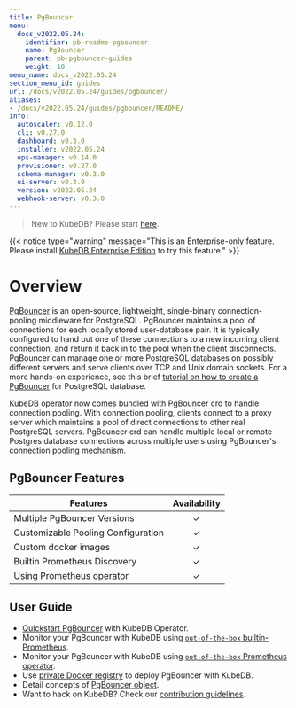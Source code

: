 ```yaml
---
title: PgBouncer
menu:
  docs_v2022.05.24:
    identifier: pb-readme-pgbouncer
    name: PgBouncer
    parent: pb-pgbouncer-guides
    weight: 10
menu_name: docs_v2022.05.24
section_menu_id: guides
url: /docs/v2022.05.24/guides/pgbouncer/
aliases:
- /docs/v2022.05.24/guides/pgbouncer/README/
info:
  autoscaler: v0.12.0
  cli: v0.27.0
  dashboard: v0.3.0
  installer: v2022.05.24
  ops-manager: v0.14.0
  provisioner: v0.27.0
  schema-manager: v0.3.0
  ui-server: v0.3.0
  version: v2022.05.24
  webhook-server: v0.3.0
---
```


> New to KubeDB? Please start [here](/docs/v2022.05.24/README).

{{< notice type="warning" message="This is an Enterprise-only feature. Please install [KubeDB Enterprise Edition](/docs/v2022.05.24/setup/install/enterprise) to try this feature." >}}

# Overview

[PgBouncer](https://pgbouncer.github.io/) is an open-source, lightweight, single-binary connection-pooling middleware for PostgreSQL. PgBouncer maintains a pool of connections for each locally stored user-database pair. It is typically configured to hand out one of these connections to a new incoming client connection, and return it back in to the pool when the client disconnects. PgBouncer can manage one or more PostgreSQL databases on possibly different servers and serve clients over TCP and Unix domain sockets. For a more hands-on experience, see this brief [tutorial on how to create a PgBouncer](https://pgdash.io/blog/pgbouncer-connection-pool.html) for PostgreSQL database.

KubeDB operator now comes bundled with PgBouncer crd to handle connection pooling. With connection pooling, clients connect to a proxy server which maintains a pool of direct connections to other real PostgreSQL servers. PgBouncer crd can handle multiple local or remote Postgres database connections across multiple users using PgBouncer's connection pooling mechanism.

## PgBouncer Features

| Features                           | Availability |
| ---------------------------------- | :----------: |
| Multiple PgBouncer Versions        |   &#10003;   |
| Customizable Pooling Configuration |   &#10003;   |
| Custom docker images               |   &#10003;   |
| Builtin Prometheus Discovery       |   &#10003;   |
| Using Prometheus operator          |   &#10003;   |

## User Guide

- [Quickstart PgBouncer](/docs/v2022.05.24/guides/pgbouncer/quickstart/quickstart) with KubeDB Operator.
- Monitor your PgBouncer with KubeDB using [`out-of-the-box` builtin-Prometheus](/docs/v2022.05.24/guides/pgbouncer/monitoring/using-builtin-prometheus).
- Monitor your PgBouncer with KubeDB using [`out-of-the-box` Prometheus operator](/docs/v2022.05.24/guides/pgbouncer/monitoring/using-prometheus-operator).
- Use [private Docker registry](/docs/v2022.05.24/guides/pgbouncer/private-registry/using-private-registry) to deploy PgBouncer with KubeDB.
- Detail concepts of [PgBouncer object](/docs/v2022.05.24/guides/pgbouncer/concepts/pgbouncer).
- Want to hack on KubeDB? Check our [contribution guidelines](/docs/v2022.05.24/CONTRIBUTING).
